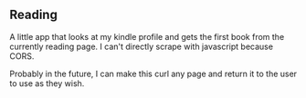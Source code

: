 ## Reading

A little app that looks at my kindle profile and gets the first book from
the currently reading page. I can't directly scrape with javascript because
CORS.

Probably in the future, I can make this curl any page and return it to the user
to use as they wish.
